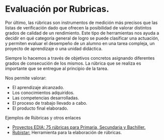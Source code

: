 # Evaluación por Rubricas.

Por último, las rúbricas son instrumentos de medición más precisos que las listas de verificación dado que ofrecen la posibilidad de valorar distintos grados de calidad de un rendimiento. Este tipo de herramientas nos ayuda a decidir en qué categoría general de logro se puede clasificar una actuación, y permiten evaluar el desempeño de un alumno en una tarea compleja, un proyecto de aprendizaje o una unidad didáctica. 

Siempre lo hacemos a través de objetivos concretos asignando diferentes grados de consecución de los mismos. La rúbrica que se realiza es importante que se entregue al principio de la tarea.

Nos permite valorar:

* El aprendizaje alcanzado.
* Los conocimientos adquiridos. 
* Las competencias desarrolladas. 
* El proceso de trabajo llevado a cabo.
* El producto final elaborado. 

Ejemplos de Rúbricas y otros enlaces

* [Proyectos EDIA: 75 rúbricas para Primaria, Secundaria y Bachiller.](http://cedec.educalab.es/rubricas/)
* [Rubistar:](http://rubistar.4teachers.org/index.php) Herramienta para la elaboración de rúbricas.



